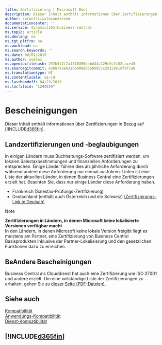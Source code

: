```yaml
---
title: Zertifizierung | Microsoft Docs
description: Dieser Inhalt enthält Informationen über Zertifizierungen in Bezug auf Business Central.
author: sorenfriisalexandersen
documentationcenter: ''
ms.service: dynamics365-business-central
ms.topic: article
ms.devlang: na
ms.tgt_pltfrm: na
ms.workload: na
ms.search.keywords: ''
ms.date: 04/01/2019
ms.author: soalex
ms.openlocfilehash: 297b5f2f7a1310395debd44a229e9c7c52cace45
ms.sourcegitcommit: 60b87e5eb32bb408dd65b9855c29159b1dfbfca8
ms.translationtype: HT
ms.contentlocale: de-CH
ms.lasthandoff: 04/29/2019
ms.locfileid: "1244529"
---
```

# <a name="certifications"></a>Bescheinigungen  
Dieser Inhalt enthält Informationen über Zertifizierungen in Bezug auf [!INCLUDE[d365fin](../includes/d365fin_md.md)].  

## <a name="country-certifications-and-accreditations"></a>Landzertifizierungen und -beglaubigungen
In einigen Ländern muss Buchhaltungs-Software zertifiziert werden, um lokalen Salestaxbestimmungen und finanziellen Anforderungen zu entsprechen. Einige Länder führen dies als jährliche Anforderung durch während andere diese Anforderung nur einmal ausführen. Unten ist eine Liste der aktuellen Länder, in denen Business Central eine Zertifizierungen erzielt hat. Beachten Sie, dass nur einige Länder diese Anforderung haben.  
- Frankreich (Salestax-Prüfungs-Zertifizierung)
- Deutschland (enthält auch Österreich und die Schweiz) [(Zertifizierungs-Link in Deutsch)](https://www.bdo.de/de-de/themen/softwarebescheinungen/bdo/microsoft-dynamics-365-business-central)

> [!NOTE]  
>  **Zertifizierungen in Ländern, in denen Microsoft keine lokalisierte Versionen verfügbar macht**  
> In den Ländern, in denen Microsoft keine lokale Version freigibt liegt es meistens am Partner, eine Zertifizierung von Business Central Basisprodukten inklusive der Partner-Lokalisierung und den gesetzlichen Funktionen dazu zu erreichen.

## <a name="other-certifications"></a>BeAndere Bescheinigungen  
Business Central als Clouddienst hat auch eine Zertifizierung wie ISO 27001 und andere erzielt. Um eine vollständige Liste der Zertifizierungen zu erhalten, gehen Sie zu [dieser Seite (PDF-Dateien)](https://aka.ms/d365-compliance-list).

## <a name="see-also"></a>Siehe auch  
[Kompatibilität](compliance-overview.md)  
[Anwendungs-Kompatibilität](compliance-application-compliance.md)  
[Dienst-Kompatibilität](compliance-service-compliance.md)  

 ## [!INCLUDE[d365fin](../includes/free_trial_md.md)]  
 
